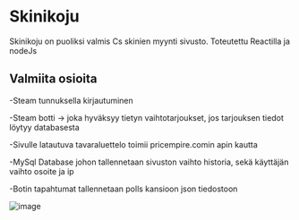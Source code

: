 # Skinikoju
Skinikoju on puoliksi valmis Cs skinien myynti sivusto.
Toteutettu Reactilla ja nodeJs

Valmiita osioita
------------------

-Steam tunnuksella kirjautuminen

-Steam botti -> joka hyväksyy tietyn vaihtotarjoukset, jos tarjouksen tiedot löytyy databasesta

-Sivulle latautuva tavaraluettelo toimii pricempire.comin apin kautta

-MySql Database johon tallennetaan sivuston vaihto historia, sekä käyttäjän vaihto osoite ja ip

-Botin tapahtumat tallennetaan polls kansioon json tiedostoon


![image](https://github.com/saku321/Skinikoju/assets/38668881/7646d451-7a5f-4abb-8161-f5c3aa8a9c22)

